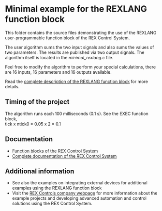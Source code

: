 Minimal example for the REXLANG function block 
==============================================

This folder contains the source files demonstrating the use of the REXLANG 
user-programmable function block of the REX Control System.

The user algorithm sums the two input signals and also sums the values of two 
parameters. The results are published via two output signals. The algorithm 
itself is located in the *minimal_rexlang.c* file.

Feel free to modify the algorithm to perform your special calculations, there
are 16 inputs, 16 parameters and 16 outputs available. 

Read the
[complete description of the REXLANG function block](http://www.rexcontrols.com/media/HTML/DOC/ENGLISH/REXLANG.html)
for more details. 

## Timing of the project ##

The algorithm runs each 100 milliseconds (0.1 s). See the EXEC function block,  
tick x ntick0 = 0.05 x 2 = 0.1 

## Documentation ##

- [Function blocks of the REX Control System](http://www.rexcontrols.com/media/HTML/DOC/ENGLISH/index.html)
- [Complete documentation of the REX Control System](http://www.rexcontrols.com/documentation-and-support)

## Additional information ##

- See also the examples on integrating external devices for additional examples
using the REXLANG function block
- Visit the [REX Controls company webpage](http://www.rexcontrols.com) 
for more information about the example projects and developing advanced 
automation and control solutions using the REX Control System.

